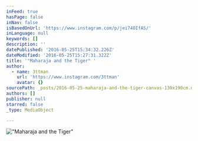 ```yaml
---
inFeed: true
hasPage: false
inNav: false
isBasedOnUrl: 'https://www.instagram.com/p/jei74OIfAS/'
inLanguage: null
keywords: []
description: ''
datePublished: '2016-05-25T15:34:32.226Z'
dateModified: '2016-05-25T15:27:31.322Z'
title: '"Maharaja and the Tiger" '
author:
  - name: 3ttman
    url: 'https://www.instagram.com/3ttman'
    avatar: {}
sourcePath: _posts/2016-05-25-maharaja-and-the-tiger-canvas-130x190cm.md
authors: []
publisher: null
starred: false
_type: MediaObject

---
```

!["Maharaja and the Tiger" ](https://s3-us-west-2.amazonaws.com/the-grid-img/p/65ad2ca361a8727163d88db8ae9128accf364017.jpg)